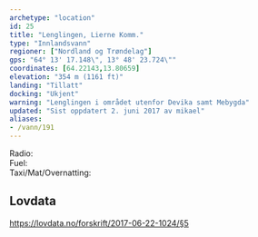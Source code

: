 ```yaml
---
archetype: "location"
id: 25
title: "Lenglingen, Lierne Komm."
type: "Innlandsvann"
regioner: ["Nordland og Trøndelag"]
gps: "64° 13' 17.148\", 13° 48' 23.724\""
coordinates: [64.22143,13.80659]
elevation: "354 m (1161 ft)"
landing: "Tillatt"
docking: "Ukjent"
warning: "Lenglingen i området utenfor Devika samt Mebygda"
updated: "Sist oppdatert 2. juni 2017 av mikael"
aliases:
- /vann/191
---
```


Radio:\
Fuel:\
Taxi/Mat/Overnatting:

## Lovdata

https://lovdata.no/forskrift/2017-06-22-1024/§5

